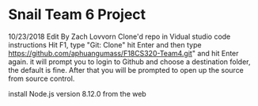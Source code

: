 # Snail Team 6 Project

10/23/2018 Edit By Zach Lovvorn
Clone'd repo in Vidual studio code instructions
Hit F1, type "Git: Clone"
hit Enter and then type https://github.com/aphuangumass/F18CS320-Team4.git" and hit Enter again.
it will prompt you to login to Github and choose a destination folder, the default is fine. After that you will be prompted to open up the source from source control.

install Node.js version 8.12.0 from the web

